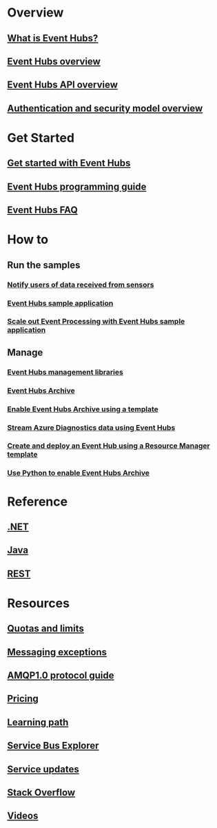 # Overview

## [What is Event Hubs?](event-hubs-what-is-event-hubs.md)
## [Event Hubs overview](event-hubs-overview.md)
## [Event Hubs API overview](event-hubs-api-overview.md)
## [Authentication and security model overview](event-hubs-authentication-and-security-model-overview.md)


# Get Started
## [Get started with Event Hubs](event-hubs-csharp-ephcs-getstarted.md)
## [Event Hubs programming guide](event-hubs-programming-guide.md)
## [Event Hubs FAQ](event-hubs-faq.md)

# How to
## Run the samples
### [Notify users of data received from sensors](event-hubs-sensors-notify-users.md)
### [Event Hubs sample application](https://code.msdn.microsoft.com/Service-Bus-Event-Hub-286fd097)
### [Scale out Event Processing with Event Hubs sample application](https://code.msdn.microsoft.com/Service-Bus-Event-Hub-45f43fc3)
## Manage
### [Event Hubs management libraries](event-hubs-management-libraries.md)
### [Event Hubs Archive](event-hubs-archive-overview.md)
### [Enable Event Hubs Archive using a template](event-hubs-resource-manager-namespace-event-hub-enable-archive.md)
### [Stream Azure Diagnostics data using Event Hubs](event-hubs-streaming-azure-diags-data.md)
### [Create and deploy an Event Hub using a Resource Manager template](event-hubs-resource-manager-namespace-event-hub.md)
### [Use Python to enable Event Hubs Archive](event-hubs-archive-python.md)

# Reference
## [.NET](/dotnet/api/microsoft.azure.eventhubs)
## [Java](/java/api/com.microsoft.azure.eventhubs)
## [REST](/rest/api/eventhub)

# Resources
## [Quotas and limits](event-hubs-quotas.md)
## [Messaging exceptions](event-hubs-messaging-exceptions.md)
## [AMQP1.0 protocol guide](../service-bus-messaging/service-bus-amqp-protocol-guide.md)
## [Pricing](https://azure.microsoft.com/en-us/pricing/details/event-hubs/)
## [Learning path](https://azure.microsoft.com/documentation/learning-paths/event-hubs/)
## [Service Bus Explorer](https://code.msdn.microsoft.com/Service-Bus-Explorer-f2abca5a)
## [Service updates](https://azure.microsoft.com/updates/?product=event-hubs)
## [Stack Overflow](http://stackoverflow.com/questions/tagged/azure-eventhub)
## [Videos](https://azure.microsoft.com/documentation/videos/index/?services=event-hubs)
